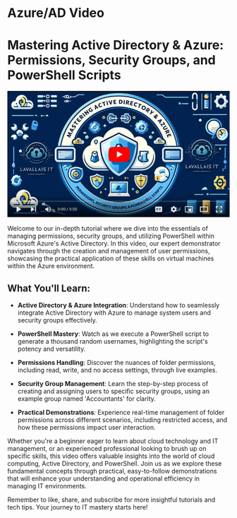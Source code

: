 # Azure/AD Video
# Mastering Active Directory & Azure: Permissions, Security Groups, and PowerShell Scripts

[![Watch the video](https://github.com/KLavallais/KLavallais/blob/assets/Mastering%20AD%20and%20Azure.png)](https://youtu.be/j_g_Btgh_dE)

Welcome to our in-depth tutorial where we dive into the essentials of managing permissions, security groups, and utilizing PowerShell within Microsoft Azure's Active Directory. In this video, our expert demonstrator navigates through the creation and management of user permissions, showcasing the practical application of these skills on virtual machines within the Azure environment.

## What You'll Learn:

- **Active Directory & Azure Integration**: Understand how to seamlessly integrate Active Directory with Azure to manage system users and security groups effectively.

- **PowerShell Mastery**: Watch as we execute a PowerShell script to generate a thousand random usernames, highlighting the script's potency and versatility.

- **Permissions Handling**: Discover the nuances of folder permissions, including read, write, and no access settings, through live examples.

- **Security Group Management**: Learn the step-by-step process of creating and assigning users to specific security groups, using an example group named 'Accountants' for clarity.

- **Practical Demonstrations**: Experience real-time management of folder permissions across different scenarios, including restricted access, and how these permissions impact user interaction.

Whether you're a beginner eager to learn about cloud technology and IT management, or an experienced professional looking to brush up on specific skills, this video offers valuable insights into the world of cloud computing, Active Directory, and PowerShell. Join us as we explore these fundamental concepts through practical, easy-to-follow demonstrations that will enhance your understanding and operational efficiency in managing IT environments.

Remember to like, share, and subscribe for more insightful tutorials and tech tips. Your journey to IT mastery starts here!
